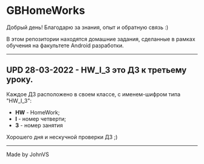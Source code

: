 # GBHomeWorks
 
Добрый день!
Благодарю за знания, опыт и обратную связь :)

В этом репозитории находятся домашние задания, сделанные в рамках
обучения на факультете Android разработки.

---
UPD 28-03-2022 - HW_I_3 это ДЗ к третьему уроку.
---

Каждое ДЗ расположено в своем классе, с именем-шифром типа "HW_I_3":
 * **HW** - HomeWork;
 * **I** - номер четверти;
 * **3** - номер занятия

Хорошего дня и нескучной проверки ДЗ ;)

---
Made by JohnVS
